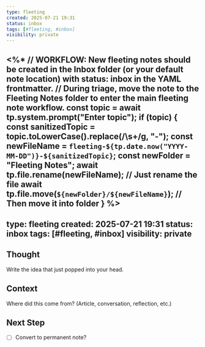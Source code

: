 ```yaml
---
type: fleeting
created: 2025-07-21 19:31
status: inbox
tags: [#fleeting, #inbox]
visibility: private
---
```

<!--
NOTE: For actual note creation, use:
created: <% tp.date.now("YYYY-MM-DD HH:mm") %>
-->
<%*
// WORKFLOW: New fleeting notes should be created in the Inbox folder (or your default note location) with status: inbox in the YAML frontmatter.
// During triage, move the note to the Fleeting Notes folder to enter the main fleeting note workflow.
const topic = await tp.system.prompt("Enter topic");
if (topic) {
    const sanitizedTopic = topic.toLowerCase().replace(/\s+/g, "-");
    const newFileName = `fleeting-${tp.date.now("YYYY-MM-DD")}-${sanitizedTopic}`;
    const newFolder = "Fleeting Notes";
    await tp.file.rename(newFileName); // Just rename the file
    await tp.file.move(`${newFolder}/${newFileName}`); // Then move it into folder
}
%>
---
type: fleeting
created: 2025-07-21 19:31
status: inbox
tags: [#fleeting, #inbox]
visibility: private
---
<!--
NOTE: This file uses a static date for validation. For new notes, use:
created: <% tp.date.now("YYYY-MM-DD HH:mm") %>
-->

## Thought  
Write the idea that just popped into your head.

## Context  
Where did this come from? (Article, conversation, reflection, etc.)

## Next Step  
- [ ] Convert to permanent note?
